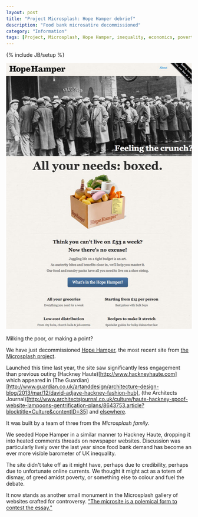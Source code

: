 ```yaml
---
layout: post
title: "Project Microsplash: Hope Hamper debrief"
description: "Food bank microsatire decommissioned"
category: "Information"
tags: [Project, Microsplash, Hope Hamper, inequality, economics, poverty]
---
```

{% include JB/setup %}

<div class="image-right-box large"><a href="http://hopehamper.microsplash.org"><img class="image-right" src='/images/hopehamper.jpg'></a>
	<p>Milking the poor, or making a point?</p>
</div>

We have just decommissioned [Hope Hamper](http://hopehamper.microsplash.org), the most recent site from [the Microsplash project](http://www.microsplash.org).

Launched this time last year, the site saw significantly less engagement than previous outing (Hackney Haute)[http://www.hackneyhaute.com] which appeared in (The Guardian)[http://www.guardian.co.uk/artanddesign/architecture-design-blog/2013/mar/12/david-adjaye-hackney-fashion-hub], (the Architects Journal)[http://www.architectsjournal.co.uk/culture/haute-hackney-spoof-website-lampoons-gentrification-plans/8643753.article?blocktitle=Culture&contentID=35] and [elsewhere](http://www.lrb.co.uk/blog/2013/02/25/jon-day/in-hackney-2/).

It was built by a team of three from the *Microsplash family*.

We seeded Hope Hamper in a similar manner to Hackney Haute, dropping it into heated comments threads on newspaper websites. Discussion was particularly lively over the last year since food bank demand has become an ever more visible barometer of UK inequality.

The site didn't take off as it might have, perhaps due to credibility, perhaps due to unfortunate online currents. We thought it might act as a totem of dismay, of greed amidst poverty, or something else to colour and fuel the debate.

It now stands as another small monument in the Microsplash gallery of websites crafted for controversy. 
["The microsite is a polemical form to contest the essay."](http://www.microsplash.org)